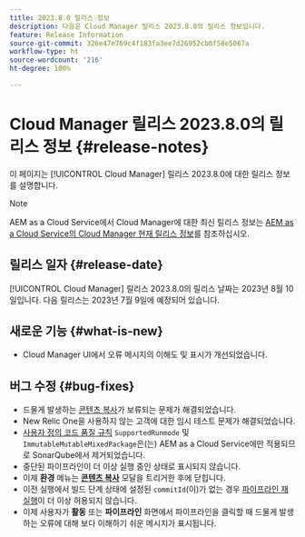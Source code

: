 ```yaml
---
title: 2023.8.0 릴리스 정보
description: 다음은 Cloud Manager 릴리스 2023.8.0의 릴리스 정보입니다.
feature: Release Information
source-git-commit: 326e47e769c4f183fa3ee7d26952cb0f58e5067a
workflow-type: ht
source-wordcount: '216'
ht-degree: 100%

---
```



# Cloud Manager 릴리스 2023.8.0의 릴리스 정보 {#release-notes}

이 페이지는 [!UICONTROL Cloud Manager] 릴리스 2023.8.0에 대한 릴리스 정보를 설명합니다.

>[!NOTE]
>
>AEM as a Cloud Service에서 Cloud Manager에 대한 최신 릴리스 정보는 [AEM as a Cloud Service의 Cloud Manager 현재 릴리스 정보](https://experienceleague.adobe.com/docs/experience-manager-cloud-service/content/implementing/using-cloud-manager/release-notes-cloud-manager/release-notes-cm-current.html)를 참조하십시오.

## 릴리스 일자 {#release-date}

[!UICONTROL Cloud Manager] 릴리스 2023.8.0의 릴리스 날짜는 2023년 8월 10일입니다. 다음 릴리스는 2023년 7월 9일에 예정되어 있습니다.

## 새로운 기능 {#what-is-new}

* Cloud Manager UI에서 오류 메시지의 이해도 및 표시가 개선되었습니다.

## 버그 수정 {#bug-fixes}

* 드물게 발생하는 [콘텐츠 복사](/help/using/content-copy.md)가 보류되는 문제가 해결되었습니다.
* New Relic One을 사용하지 않는 고객에 대한 임시 테스트 문제가 해결되었습니다.
* [사용자 정의 코드 품질 규칙](/help/using/custom-code-quality-rules.md) `SupportedRunmode` 및 `ImmutableMutableMixedPackage`은(는) AEM as a Cloud Service에만 적용되므로 SonarQube에서 제거되었습니다.
* 중단된 파이프라인이 더 이상 실행 중인 상태로 표시되지 않습니다.
* 이제 **환경** 메뉴는 **[콘텐츠 복사](/help/using/content-copy.md)** 모달을 트리거한 후에 닫힙니다.
* 이전 실행에서 빌드 단계 상태에 설정된 `commitId`(이)가 없는 경우 [파이프라인 재실행](/help/using/code-deployment.md#reexecute-deployment)이 더 이상 허용되지 않습니다.
* 이제 사용자가 **활동** 또는 **파이프라인** 화면에서 파이프라인을 클릭할 때 드물게 발생하는 오류에 대해 보다 이해하기 쉬운 메시지가 표시됩니다.
